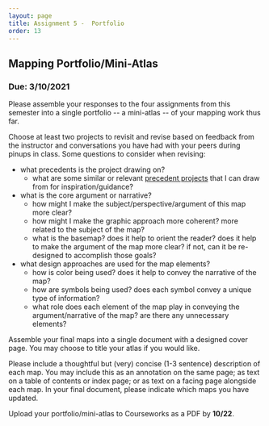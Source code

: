 ```yaml
---
layout: page
title: Assignment 5 -  Portfolio    
order: 13
---
```


## Mapping Portfolio/Mini-Atlas

### Due: 3/10/2021


Please assemble your responses to the four assignments from this semester into a single portfolio -- a mini-atlas -- of your mapping work thus far.

Choose at least two projects to revisit and revise based on feedback from the instructor and conversations you have had with your peers during pinups in class. Some questions to consider when revising:

- what precedents is the project drawing on?
    - what are some similar or relevant [precedent projects](/methods-in-spatial-research-fa2021/precedents/) that I can draw from for inspiration/guidance? 
- what is the core argument or narrative? 
    - how might I make the subject/perspective/argument of this map more clear?  
    - how might I make the graphic approach more coherent? more related to the subject of the map?
    - what is the basemap? does it help to orient the reader? does it help to make the argument of the map more clear? if not, can it be re-designed to accomplish those goals?  
- what design approaches are used for the map elements? 
    - how is color being used? does it help to convey the narrative of the map?  
    - how are symbols being used? does each symbol convey a unique type of information?  
    - what role does each element of the map play in conveying the argument/narrative of the map? are there any unnecessary elements?  


Assemble your final maps into a single document with a designed cover page. You may choose to title your atlas if you would like. 

Please include a thoughtful but (very) concise (1-3 sentence) description of each map. You may include this as an annotation on the same page; as text on a table of contents or index page; or as text on a facing page alongside each map. In your final document, please indicate which maps you have updated.

Upload your portfolio/mini-atlas to Courseworks as a PDF by **10/22**.

